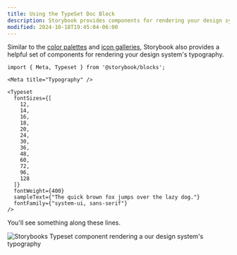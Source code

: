 ```yaml
---
title: Using the TypeSet Doc Block
description: Storybook provides components for rendering your design system's typography.
modified: 2024-10-18T19:45:04-06:00
---
```


Similar to the [color palettes](color-palette.md) and [icon galleries](icon-gallery.md), Storybook also provides a helpful set of components for rendering your design system's typography.

```tsx
import { Meta, Typeset } from '@storybook/blocks';

<Meta title="Typography" />

<Typeset
  fontSizes={[
    12,
    14,
    16,
    18,
    20,
    24,
    30,
    36,
    48,
    60,
    72,
    96,
    128
  ]}
  fontWeight={400}
  sampleText={"The quick brown fox jumps over the lazy dog."}
  fontFamily={"system-ui, sans-serif"}
/>
```

You'll see something along these lines.

![Storybooks Typeset component rendering a our design system's typography](assets/storybook-typeset-docs-block.png)
